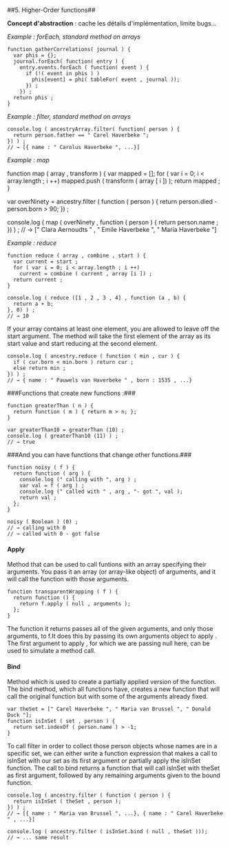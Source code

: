 ##5. Higher-Order functions##

**Concept d'abstraction** : cache les détails d'implémentation, limite bugs...

*Example : forEach, standard method on arrays*
```
function gatherCorrelations( journal ) {
  var phis = {};
  journal.forEach( function( entry ) {
    entry.events.forEach ( function( event ) {
      if (!( event in phis ) )
        phis[event] = phi( tableFor( event , journal ));
      }) ;
    }) ;
  return phis ;
}
```

*Example : filter, standard method on arrays*
```
console.log ( ancestryArray.filter( function( person ) {
  return person.father == " Carel Haverbeke ";
}) ) ;
// → [{ name : " Carolus Haverbeke ", ...}]
```

*Example : map*

function map ( array , transform ) {
  var mapped = [];
  for ( var i = 0; i < array.length ; i ++)
    mapped.push ( transform ( array [ i ]) );
  return mapped ;
}

var overNinety = ancestry.filter ( function ( person ) {
  return person.died - person.born > 90;
}) ;

console.log ( map ( overNinety , function ( person ) {
  return person.name ;
}) ) ;
// → [" Clara Aernoudts " , " Emile Haverbeke ", " Maria Haverbeke "]


*Example : reduce*

```
function reduce ( array , combine , start ) {
  var current = start ;
  for ( var i = 0; i < array.length ; i ++)
    current = combine ( current , array [i ]) ;
  return current ;
}

console.log ( reduce ([1 , 2 , 3 , 4] , function (a , b) {
  return a + b;
}, 0) ) ;
// → 10
```

If your array contains at least one element, you are allowed to leave off the start argument. The method will take the first element of the array as its start value and start reducing at the second element.

```
console.log ( ancestry.reduce ( function ( min , cur ) {
  if ( cur.born < min.born ) return cur ;
  else return min ;
}) ) ;
// → { name : " Pauwels van Haverbeke " , born : 1535 , ...}
```

###Functions that create new functions :###

```
function greaterThan ( n ) {
  return function ( m ) { return m > n; };
}

var greaterThan10 = greaterThan (10) ;
console.log ( greaterThan10 (11) ) ;
// → true
```


###And you can have functions that change other functions.###

```
function noisy ( f ) {
  return function ( arg ) {
    console.log (" calling with ", arg ) ;
    var val = f ( arg ) ;
    console.log (" called with " , arg , "- got ", val );
    return val ;
  };
}

noisy ( Boolean ) (0) ;
// → calling with 0
// → called with 0 - got false
```

#### Apply ####

Method that can be used to call funtions with an array specifying their arguments.
You pass it an array (or array-like object) of arguments, and it will call
the function with those arguments.

```
function transparentWrapping ( f ) {
  return function () {
    return f.apply ( null , arguments );
  };
}
```

The function it returns passes all of the given arguments, and only those
arguments, to f.It does this by passing its own arguments object to apply .
The first argument to apply , for which we are passing null here, can be
used to simulate a method call.

#### Bind ####

Method which is used to create a partially applied version of the function.
The bind method, which all functions have, creates a new function that
will call the original function but with some of the arguments already
fixed.


```
var theSet = [" Carel Haverbeke ", " Maria van Brussel ", " Donald Duck "];
function isInSet ( set , person ) {
  return set.indexOf ( person.name ) > -1;
}
```

To call filter in order to collect those person objects whose names are in a
specific set, we can either write a function expression that makes a call
to isInSet with our set as its first argument or partially apply the isInSet
function. The call to bind returns a function that will call isInSet with theSet as first argument, followed by any remaining arguments given to the bound function.

```
console.log ( ancestry.filter ( function ( person ) {
  return isInSet ( theSet , person );
}) ) ;
// → [{ name : " Maria van Brussel ", ...}, { name : " Carel Haverbeke " , ...}]

console.log ( ancestry.filter ( isInSet.bind ( null , theSet )));
// → ... same result
```